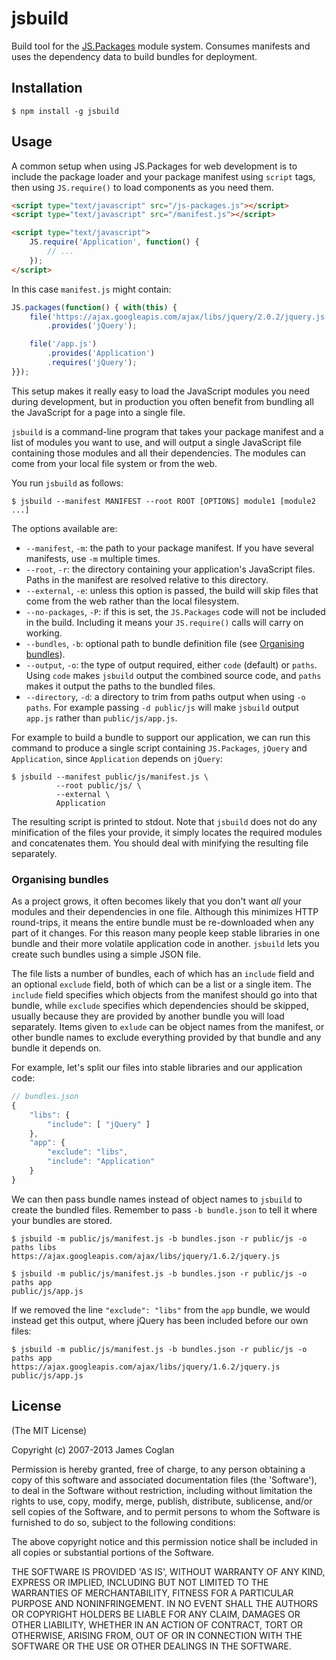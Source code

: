 # jsbuild

Build tool for the [JS.Packages](http://jsclass.jcoglan.com/packages.html)
module system. Consumes manifests and uses the dependency data to build bundles
for deployment.


## Installation

```
$ npm install -g jsbuild
```


## Usage

A common setup when using JS.Packages for web development is to include the
package loader and your package manifest using `script` tags, then using
`JS.require()` to load components as you need them.

```html
<script type="text/javascript" src="/js-packages.js"></script>
<script type="text/javascript" src="/manifest.js"></script>

<script type="text/javascript">
    JS.require('Application', function() {
        // ...
    });
</script>
```

In this case `manifest.js` might contain:

```js
JS.packages(function() { with(this) {
    file('https://ajax.googleapis.com/ajax/libs/jquery/2.0.2/jquery.js')
        .provides('jQuery');

    file('/app.js')
        .provides('Application')
        .requires('jQuery');
}});
```

This setup makes it really easy to load the JavaScript modules you need during
development, but in production you often benefit from bundling all the
JavaScript for a page into a single file.

`jsbuild` is a command-line program that takes your package manifest and a list
of modules you want to use, and will output a single JavaScript file containing
those modules and all their dependencies. The modules can come from your local
file system or from the web.

You run `jsbuild` as follows:

```
$ jsbuild --manifest MANIFEST --root ROOT [OPTIONS] module1 [module2 ...]
```

The options available are:

* `--manifest`, `-m`: the path to your package manifest. If you have several
  manifests, use `-m` multiple times.
* `--root`, `-r`: the directory containing your application's JavaScript files.
  Paths in the manifest are resolved relative to this directory.
* `--external`, `-e`: unless this option is passed, the build will skip files
  that come from the web rather than the local filesystem.
* `--no-packages`, `-P`: if this is set, the `JS.Packages` code will not be
  included in the build. Including it means your `JS.require()` calls will
  carry on working.
* `--bundles`, `-b`: optional path to bundle definition file (see [Organising
  bundles](#organising-bundles)).
* `--output`, `-o`: the type of output required, either `code` (default) or
  `paths`. Using `code` makes `jsbuild` output the combined source code, and
  `paths` makes it output the paths to the bundled files.
* `--directory`, `-d`: a directory to trim from paths output when using `-o
  paths`. For example passing `-d public/js` will make `jsbuild` output
  `app.js` rather than `public/js/app.js`.

For example to build a bundle to support our application, we can run this
command to produce a single script containing `JS.Packages`, `jQuery` and
`Application`, since `Application` depends on `jQuery`:

```
$ jsbuild --manifest public/js/manifest.js \
          --root public/js/ \
          --external \
          Application
```

The resulting script is printed to stdout. Note that `jsbuild` does not do any
minification of the files your provide, it simply locates the required modules
and concatenates them. You should deal with minifying the resulting file
separately.


### Organising bundles

As a project grows, it often becomes likely that you don't want _all_ your
modules and their dependencies in one file. Although this minimizes HTTP
round-trips, it means the entire bundle must be re-downloaded when any part of
it changes. For this reason many people keep stable libraries in one bundle and
their more volatile application code in another. `jsbuild` lets you create such
bundles using a simple JSON file.

The file lists a number of bundles, each of which has an `include` field and an
optional `exclude` field, both of which can be a list or a single item. The
`include` field specifies which objects from the manifest should go into that
bundle, while `exclude` specifies which dependencies should be skipped, usually
because they are provided by another bundle you will load separately. Items
given to `exlude` can be object names from the manifest, or other bundle names
to exclude everything provided by that bundle and any bundle it depends on.

For example, let's split our files into stable libraries and our application
code:

```js
// bundles.json
{
    "libs": {
        "include": [ "jQuery" ]
    },
    "app": {
        "exclude": "libs",
        "include": "Application"
    }
}
```

We can then pass bundle names instead of object names to `jsbuild` to create
the bundled files. Remember to pass `-b bundle.json` to tell it where your
bundles are stored.

```
$ jsbuild -m public/js/manifest.js -b bundles.json -r public/js -o paths libs
https://ajax.googleapis.com/ajax/libs/jquery/1.6.2/jquery.js

$ jsbuild -m public/js/manifest.js -b bundles.json -r public/js -o paths app
public/js/app.js
```

If we removed the line `"exclude": "libs"` from the `app` bundle, we would
instead get this output, where jQuery has been included before our own files:

```
$ jsbuild -m public/js/manifest.js -b bundles.json -r public/js -o paths app
https://ajax.googleapis.com/ajax/libs/jquery/1.6.2/jquery.js
public/js/app.js
```


## License

(The MIT License)

Copyright (c) 2007-2013 James Coglan

Permission is hereby granted, free of charge, to any person obtaining a copy of
this software and associated documentation files (the 'Software'), to deal in
the Software without restriction, including without limitation the rights to
use, copy, modify, merge, publish, distribute, sublicense, and/or sell copies
of the Software, and to permit persons to whom the Software is furnished to do
so, subject to the following conditions:

The above copyright notice and this permission notice shall be included in all
copies or substantial portions of the Software.

THE SOFTWARE IS PROVIDED 'AS IS', WITHOUT WARRANTY OF ANY KIND, EXPRESS OR
IMPLIED, INCLUDING BUT NOT LIMITED TO THE WARRANTIES OF MERCHANTABILITY,
FITNESS FOR A PARTICULAR PURPOSE AND NONINFRINGEMENT. IN NO EVENT SHALL THE
AUTHORS OR COPYRIGHT HOLDERS BE LIABLE FOR ANY CLAIM, DAMAGES OR OTHER
LIABILITY, WHETHER IN AN ACTION OF CONTRACT, TORT OR OTHERWISE, ARISING FROM,
OUT OF OR IN CONNECTION WITH THE SOFTWARE OR THE USE OR OTHER DEALINGS IN THE
SOFTWARE.

